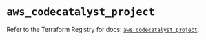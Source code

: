 # `aws_codecatalyst_project`

Refer to the Terraform Registry for docs: [`aws_codecatalyst_project`](https://registry.terraform.io/providers/hashicorp/aws/6.14.0/docs/resources/codecatalyst_project).
